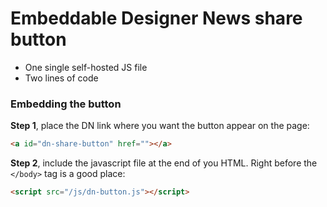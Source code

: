 
# Embeddable Designer News share button

- One single self-hosted JS file
- Two lines of code

### Embedding the button

**Step 1**, place the DN link where you want the button appear on the page:

```html
<a id="dn-share-button" href=""></a>
```

**Step 2**, include the javascript file at the end of you HTML. Right before the ```</body>``` tag is a good place:

```html
<script src="/js/dn-button.js"></script>
```

